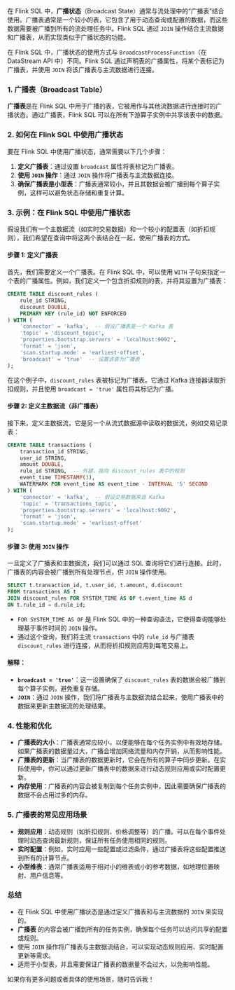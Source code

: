 在 Flink SQL 中，**广播状态**（Broadcast State）通常与流处理中的“广播表”结合使用。广播表通常是一个较小的表，它包含了用于动态查询或配置的数据，而这些数据需要被广播到所有的流处理任务中。Flink SQL 通过 `JOIN` 操作结合主流数据和广播表，从而实现类似于广播状态的功能。

在 Flink SQL 中，广播状态的使用方式与 `BroadcastProcessFunction`（在 DataStream API 中）不同。Flink SQL 通过声明表的广播属性，将某个表标记为广播表，并使用 `JOIN` 将该广播表与主流数据进行连接。

### 1. **广播表（Broadcast Table）**

**广播表**是在 Flink SQL 中用于广播的表，它被用作与其他流数据进行连接时的广播状态。通过广播表，Flink SQL 可以在所有下游算子实例中共享该表中的数据。

### 2. **如何在 Flink SQL 中使用广播状态**

要在 Flink SQL 中使用广播状态，通常需要以下几个步骤：

1. **定义广播表**：通过设置 `broadcast` 属性将表标记为广播表。
2. **使用 `JOIN` 操作**：通过 `JOIN` 操作将广播表与主流数据连接。
3. **确保广播表是小型表**：广播表通常较小，并且其数据会被广播到每个算子实例，这样可以避免状态存储和重复计算。

### 3. **示例：在 Flink SQL 中使用广播状态**

假设我们有一个主数据流（如实时交易数据）和一个较小的配置表（如折扣规则），我们希望在查询中将这两个表结合在一起，使用广播表的方式。

#### 步骤 1: 定义广播表

首先，我们需要定义一个广播表。在 Flink SQL 中，可以使用 `WITH` 子句来指定一个表的广播属性。例如，我们定义一个包含折扣规则的表，并将其设置为广播表：

```sql
CREATE TABLE discount_rules (
    rule_id STRING,
    discount DOUBLE,
    PRIMARY KEY (rule_id) NOT ENFORCED
) WITH (
    'connector' = 'kafka',  -- 假设广播表是一个 Kafka 表
    'topic' = 'discount_topic',
    'properties.bootstrap.servers' = 'localhost:9092',
    'format' = 'json',
    'scan.startup.mode' = 'earliest-offset',
    'broadcast' = 'true'  -- 设置该表为广播表
);
```

在这个例子中，`discount_rules` 表被标记为广播表。它通过 Kafka 连接器读取折扣规则，并且使用 `broadcast = 'true'` 属性将其标记为广播。

#### 步骤 2: 定义主数据流（非广播表）

接下来，定义主数据流，它是另一个从流式数据源中读取的数据流，例如交易记录表：

```sql
CREATE TABLE transactions (
    transaction_id STRING,
    user_id STRING,
    amount DOUBLE,
    rule_id STRING,  -- 外键，指向 discount_rules 表中的规则
    event_time TIMESTAMP(3),
    WATERMARK FOR event_time AS event_time - INTERVAL '5' SECOND
) WITH (
    'connector' = 'kafka',  -- 假设交易数据来自 Kafka
    'topic' = 'transactions_topic',
    'properties.bootstrap.servers' = 'localhost:9092',
    'format' = 'json',
    'scan.startup.mode' = 'earliest-offset'
);
```

#### 步骤 3: 使用 `JOIN` 操作

一旦定义了广播表和主数据流，我们可以通过 SQL 查询将它们进行连接。此时，广播表的内容会被广播到所有处理节点，供 `JOIN` 操作使用。

```sql
SELECT t.transaction_id, t.user_id, t.amount, d.discount
FROM transactions AS t
JOIN discount_rules FOR SYSTEM_TIME AS OF t.event_time AS d
ON t.rule_id = d.rule_id;
```

- `FOR SYSTEM_TIME AS OF` 是 Flink SQL 中的一种查询语法，它使得查询能够处理基于事件时间的 `JOIN` 操作。
- 通过这个查询，我们将主流 `transactions` 中的 `rule_id` 与广播表 `discount_rules` 进行连接，从而将折扣规则应用到每笔交易上。

#### 解释：
- **`broadcast = 'true'`**：这一设置确保了 `discount_rules` 表的数据会被广播到每个算子实例，避免重复存储。
- **`JOIN`**：通过 `JOIN` 操作，我们将广播表与主数据流结合起来，使用广播表中的数据来更新主数据流的处理结果。

### 4. **性能和优化**

- **广播表的大小**：广播表通常应较小，以便能够在每个任务实例中有效地存储。如果广播表的数据量过大，广播会增加网络流量和内存开销，从而影响性能。
- **广播表的更新**：当广播表的数据更新时，它会在所有的算子中同步更新。在实际使用中，你可以通过更新广播表中的数据来进行动态规则应用或实时配置更新。
- **内存使用**：广播表的内容会被复制到每个任务实例中，因此需要确保广播表的数据不会占用过多的内存。

### 5. **广播表的常见应用场景**

- **规则应用**：动态规则（如折扣规则、价格调整等）的广播。可以在每个事件处理时动态查询最新规则，保证所有任务使用相同的规则。
- **实时配置**：例如，实时应用一些配置或过滤条件，通过广播表将这些配置推送到所有的计算节点。
- **小型维表**：通常广播表适用于相对小的维表或小的参考数据，如地理位置映射、用户信息等。

### 总结

- 在 Flink SQL 中使用广播状态是通过定义广播表和与主流数据的 `JOIN` 来实现的。
- **广播表** 的内容会被广播到所有的任务实例，确保每个任务可以访问共享的配置或规则。
- 使用 `JOIN` 操作将广播表与主数据流结合，可以实现动态规则应用、实时配置更新等需求。
- 适用于小型表，并且需要保证广播表的数据量不会过大，以免影响性能。

如果你有更多问题或者具体的使用场景，随时告诉我！